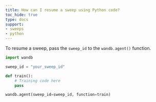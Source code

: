 ```yaml
---
title: How can I resume a sweep using Python code?
toc_hide: true
type: docs
support:
- sweeps
- python
---
```

To resume a sweep, pass the `sweep_id` to the `wandb.agent()` function. 

```python
import wandb

sweep_id = "your_sweep_id"

def train():
    # Training code here
    pass

wandb.agent(sweep_id=sweep_id, function=train)
```